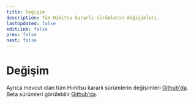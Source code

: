 ```yaml
---
title: Değişim
description: Tüm Himitsu kararlı sürümlerin değişimleri.
lastUpdated: false
editLink: false
prev: false
next: false
---
```


# Değişim

Ayrıca mevcut olan tüm Himitsu kararlı sürümlerin değişimleri [Github'da](https://github.com/RepoDevil/Himitsu/releases). Beta sürümleri görülebilir [Github'da](https://github.com/RepoDevil/TsubakiBuilder/releases).

<ChangelogsList />
